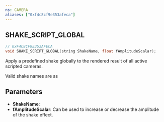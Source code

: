 ```yaml
---
ns: CAMERA
aliases: ["0xf4c8cf9e353afeca"]
---
```

## SHAKE_SCRIPT_GLOBAL

```c
// 0xF4C8CF9E353AFECA
void SHAKE_SCRIPT_GLOBAL(string ShakeName, float fAmplitudeScalar);
```

Apply a predefined shake globally to the rendered result of all active scripted cameras.

Valid shake names are as


## Parameters
* **ShakeName**: 
* **fAmplitudeScalar**: Can be used to increase or decrease the amplitude of the shake effect.
